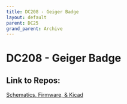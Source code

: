 ```yaml
---
title: DC208 - Geiger Badge
layout: default
parent: DC25
grand_parent: Archive
---
```


# DC208 - Geiger Badge

## Link to Repos: 
[Schematics, Firmware, & Kicad](https://github.com/badgelife/DC208-DC25-geiger-badge)